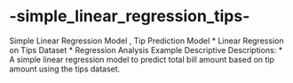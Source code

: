 # -simple_linear_regression_tips-
 Simple Linear Regression Model , Tip Prediction Model  * Linear Regression on Tips Dataset  * Regression Analysis Example Descriptive Descriptions:  * A simple linear regression model to predict total bill amount based on tip amount using the tips dataset.  
